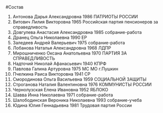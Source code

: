 #Состав
1. Антонова Дарья Александровна 1986 ПАТРИОТЫ РОССИИ
2. Витович Лилия Викторовна 1965 Российская партия пенсионеров за справедливость
3. Довгулева Анастасия Александровна 1985 собрание-работа
4. Дранец Ольга Николаевна 1990 ЕР
5. Заледеев Андрей Валерьевич 1975 собрание-работа
6. Лобанова Наталья Александровна 1968 ЛДПР
7. Мирошниченко Оксана Анатольевна 1970 ПАРТИЯ ЗА СПРАВЕДЛИВОСТЬ
8. Надточий Николай Афанасьевич 1940 КПРФ
9. Павлова Галина Артуровна 1975 МС МО г.Пушкин
10. Пчелкина Раиса Викторовна 1941 СР
11. Смородинова Ольга Васильевна 1959 СОЦИАЛЬНОЙ ЗАЩИТЫ
12. Строганова Наталия Валентиновна 1976 КОММУНИСТЫ РОССИИ
13. Чернолузская Елена Ивановна 1952 ЯБЛОКО
14. Шавва Инна Николаевна 1971 собрание-работа
15. Шалободинская Вероника Николаевна 1993 собрание-учеба
16. Юдина Юлия Геннадьевна 1981 Трудовая партия России
